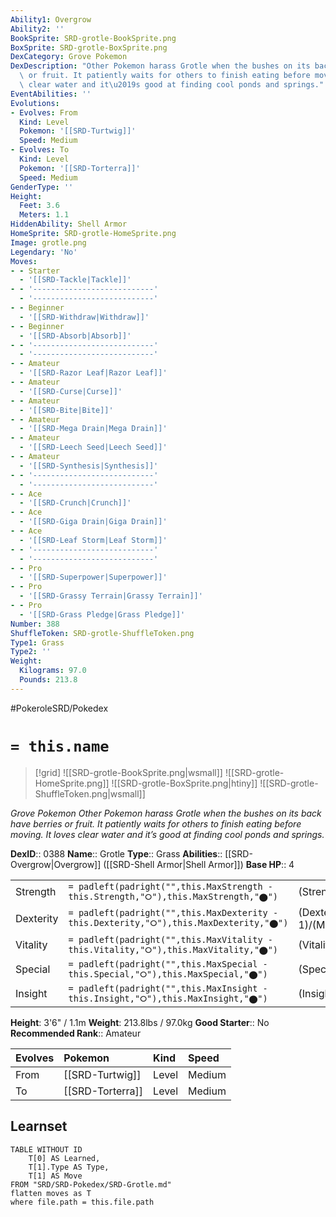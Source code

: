 ```yaml
---
Ability1: Overgrow
Ability2: ''
BookSprite: SRD-grotle-BookSprite.png
BoxSprite: SRD-grotle-BoxSprite.png
DexCategory: Grove Pokemon
DexDescription: "Other Pokemon harass Grotle when the bushes on its back have berries\
  \ or fruit. It patiently waits for others to finish eating before moving. It loves\
  \ clear water and it\u2019s good at finding cool ponds and springs."
EventAbilities: ''
Evolutions:
- Evolves: From
  Kind: Level
  Pokemon: '[[SRD-Turtwig]]'
  Speed: Medium
- Evolves: To
  Kind: Level
  Pokemon: '[[SRD-Torterra]]'
  Speed: Medium
GenderType: ''
Height:
  Feet: 3.6
  Meters: 1.1
HiddenAbility: Shell Armor
HomeSprite: SRD-grotle-HomeSprite.png
Image: grotle.png
Legendary: 'No'
Moves:
- - Starter
  - '[[SRD-Tackle|Tackle]]'
- - '---------------------------'
  - '---------------------------'
- - Beginner
  - '[[SRD-Withdraw|Withdraw]]'
- - Beginner
  - '[[SRD-Absorb|Absorb]]'
- - '---------------------------'
  - '---------------------------'
- - Amateur
  - '[[SRD-Razor Leaf|Razor Leaf]]'
- - Amateur
  - '[[SRD-Curse|Curse]]'
- - Amateur
  - '[[SRD-Bite|Bite]]'
- - Amateur
  - '[[SRD-Mega Drain|Mega Drain]]'
- - Amateur
  - '[[SRD-Leech Seed|Leech Seed]]'
- - Amateur
  - '[[SRD-Synthesis|Synthesis]]'
- - '---------------------------'
  - '---------------------------'
- - Ace
  - '[[SRD-Crunch|Crunch]]'
- - Ace
  - '[[SRD-Giga Drain|Giga Drain]]'
- - Ace
  - '[[SRD-Leaf Storm|Leaf Storm]]'
- - '---------------------------'
  - '---------------------------'
- - Pro
  - '[[SRD-Superpower|Superpower]]'
- - Pro
  - '[[SRD-Grassy Terrain|Grassy Terrain]]'
- - Pro
  - '[[SRD-Grass Pledge|Grass Pledge]]'
Number: 388
ShuffleToken: SRD-grotle-ShuffleToken.png
Type1: Grass
Type2: ''
Weight:
  Kilograms: 97.0
  Pounds: 213.8
---
```


#PokeroleSRD/Pokedex

# `= this.name`

> [!grid]
> ![[SRD-grotle-BookSprite.png|wsmall]]
> ![[SRD-grotle-HomeSprite.png]]
> ![[SRD-grotle-BoxSprite.png|htiny]]
> ![[SRD-grotle-ShuffleToken.png|wsmall]]


*Grove Pokemon*
*Other Pokemon harass Grotle when the bushes on its back have berries or fruit. It patiently waits for others to finish eating before moving. It loves clear water and it’s good at finding cool ponds and springs.*

**DexID**:: 0388
**Name**:: Grotle
**Type**:: Grass
**Abilities**:: [[SRD-Overgrow|Overgrow]] ([[SRD-Shell Armor|Shell Armor]])
**Base HP**:: 4

|           |                                                                                        |                                          |
| --------- | -------------------------------------------------------------------------------------- | ---------------------------------------- |
| Strength  | `= padleft(padright("",this.MaxStrength - this.Strength,"⭘"),this.MaxStrength,"⬤")`    | (Strength::2)/(MaxStrength::5)   |
| Dexterity | `= padleft(padright("",this.MaxDexterity - this.Dexterity,"⭘"),this.MaxDexterity,"⬤")` | (Dexterity:: 1)/(MaxDexterity::3) |
| Vitality  | `= padleft(padright("",this.MaxVitality - this.Vitality,"⭘"),this.MaxVitality,"⬤")`    | (Vitality::2)/(MaxVitality::5)   |
| Special   | `= padleft(padright("",this.MaxSpecial - this.Special,"⭘"),this.MaxSpecial,"⬤")`       | (Special::2)/(MaxSpecial::4)     |
| Insight   | `= padleft(padright("",this.MaxInsight - this.Insight,"⭘"),this.MaxInsight,"⬤")`       | (Insight::2)/(MaxInsight::4)     |

**Height**: 3'6" / 1.1m
**Weight**: 213.8lbs / 97.0kg
**Good Starter**:: No
**Recommended Rank**:: Amateur

| Evolves   | Pokemon          | Kind   | Speed   |
|:----------|:-----------------|:-------|:--------|
| From      | [[SRD-Turtwig]]  | Level  | Medium  |
| To        | [[SRD-Torterra]] | Level  | Medium  |

## Learnset

```dataview
TABLE WITHOUT ID
    T[0] AS Learned,
    T[1].Type AS Type,
    T[1] AS Move
FROM "SRD/SRD-Pokedex/SRD-Grotle.md"
flatten moves as T
where file.path = this.file.path
```
